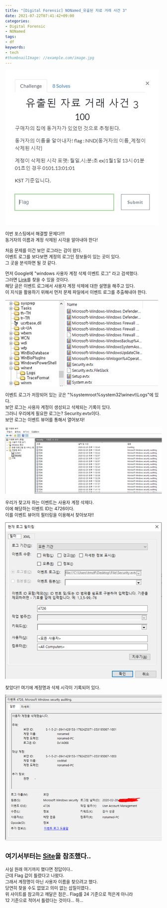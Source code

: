 ```yaml
---
title: "[Digital Forensic] NONamed_유출된 자료 거래 사건 3"
date: 2021-07-22T07:41:42+09:00
categories:
- Digital Forensic
- NONamed
tags:
- df
keywords:
- tech
#thumbnailImage: //example.com/image.jpg
---
```


<!--more-->

![Problem](https://raw.githubusercontent.com/RoomRooms/blog/master/img/Digital%20Forensic/NONamed/NONamed_Company3/Problem.PNG)

이번 포스팅에서 해결할 문제다!!!  
동거자의 이름과 계정 삭제된 시각을 알아내야 한다!  

처음 문제를 이건 보안 로그라는 감이 왔다.  
이벤트 로그를 보다보면 계정의 로그인 정보들이 있는 곳이 있다.  
그 곳을 분석하면 될 것 같다.  

먼저 Google에 \"windows 사용자 계정 삭제 이벤트 로그\" 라고 검색했다.  
그러면 [Link](https://docs.microsoft.com/ko-kr/windows/security/threat-protection/auditing/event-4726)를 찾을 수 있을 것이다.  
해당 글은 이벤트 로그에서 사용자 계정 삭제에 대한 설명을 해주고 있다.  
이 지식을 활용하기 위해서 먼저 문제 파일에서 이벤트 로그를 추출해내야 한다.  

![logs](https://raw.githubusercontent.com/RoomRooms/blog/master/img/Digital%20Forensic/NONamed/NONamed_Company3/logs.PNG)

이벤트 로그가 저장되어 있는 곳은 \"\%systemroot\%system32\winevt\Logs\"에 있다.  
보안 로그는 사용자 계정이 생성되고 삭제되는 기록이 있다.  
그러니 우리에게 필요한 로그는? Security.evtx이다.  
보안 로그는 이벤트 뷰어를 통해서 열어보자!  

![sec](https://raw.githubusercontent.com/RoomRooms/blog/master/img/Digital%20Forensic/NONamed/NONamed_Company3/sec.PNG)

우리가 찾고자 하는 이벤트는 사용자 계정 삭제다.  
이에 해당하는 이벤트 ID는 4726이다.  
이를 이벤트 뷰어의 필터링을 이용해서 찾아보자!!

![Filter](https://raw.githubusercontent.com/RoomRooms/blog/master/img/Digital%20Forensic/NONamed/NONamed_Company3/Filter.PNG)

찾았다!! 여기에 계정명과 삭제 시각이 기록되어 있다.

![Flag](https://raw.githubusercontent.com/RoomRooms/blog/master/img/Digital%20Forensic/NONamed/NONamed_Company3/Flag.PNG)

## 여기서부터는 [Site](https://ssol2-jjanghacker.tistory.com/entry/N0Named-B-%EC%9C%A0%EC%B6%9C%EB%90%9C-%EC%9E%90%EB%A3%8C-%EA%B1%B0%EB%9E%98-%EC%82%AC%EA%B1%B43)을 참조했다..

사실 원래 여기까지 했다면 정답이다..  
근데 Flag 값이 틀렸다고 나왔다.  
그래서 계정명이 아닌 사용자 이름을 찾으려고 했다.  
당연히 찾을 수도 없었고 의미 없는 삽질이였다..  
위 사이트를 참고하고 깨달은 점은.. Flag를 24 기준으로 적은게 아니라  
12 기준으로 적어서 틀렸다는 것이다... 하...  


